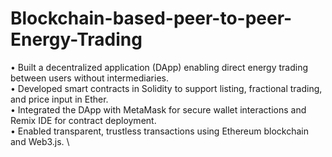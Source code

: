 # Blockchain-based-peer-to-peer-Energy-Trading

•	Built a decentralized application (DApp) enabling direct energy trading between users without intermediaries.  \
•	Developed smart contracts in Solidity to support listing, fractional trading, and price input in Ether.  \
•	Integrated the DApp with MetaMask for secure wallet interactions and Remix IDE for contract deployment.  \
•	Enabled transparent, trustless transactions using Ethereum blockchain and Web3.js.  \

